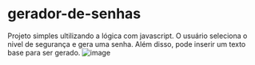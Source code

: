 # gerador-de-senhas
Projeto simples ultilizando a lógica com javascript. O usuário seleciona o nivel de segurança e gera uma senha. Além disso, pode inserir um texto base para ser gerado.
![image](https://user-images.githubusercontent.com/68979955/114456705-8b182a00-9bb3-11eb-939b-db8993d0131a.png)
